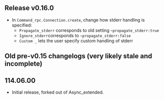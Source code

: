 ## Release v0.16.0

- In `Command_rpc.Connection.create`, change how stderr handling is specified:
  * `Propagate_stderr` corresponds to old setting `~propagate_stderr:true`
  * `Ignore_stderr`corresponds to `~propagate_stderr:false`
  * `Custom _` lets the user specify custom handling of stderr

## Old pre-v0.15 changelogs (very likely stale and incomplete)

## 114.06.00

- Initial release, forked out of Async_extended.
